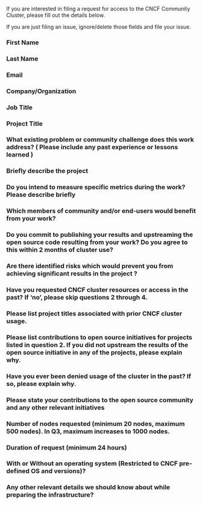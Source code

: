 If you are interested in filing a request for access to the CNCF Community Cluster, please fill out the details below.

If you are just filing an issue, ignore/delete those fields and file your issue.

### First Name

### Last Name
 
### Email
 
### Company/Organization
 
### Job Title
 
### Project Title
 
### What existing problem or community challenge does this work address? ( Please include any past experience or lessons learned )
 
### Briefly describe the project
 
### Do you intend to measure specific metrics during the work? Please describe briefly
 
### Which members of community and/or end-users would benefit from your work?
 
### Do you commit to publishing your results and upstreaming the open source code resulting from your work? Do you agree to this within 2 months of cluster use?
 
### Are there identified risks which would prevent you from achieving significant results in the project ?
 
### Have you requested CNCF cluster resources or access in the past? If ‘no’, please skip questions 2 through 4.
 
### Please list project titles associated with prior CNCF cluster usage.
 
### Please list contributions to open source initiatives for projects listed in question 2. If you did not upstream the results of the open source initiative in any of the projects, please explain why.
 
### Have you ever been denied usage of the cluster in the past? If so, please explain why.
 
### Please state your contributions to the open source community and any other relevant initiatives
 
### Number of nodes requested (minimum 20 nodes, maximum 500 nodes). In Q3, maximum increases to 1000 nodes.
 
### Duration of request (minimum 24 hours)
 
### With or Without an operating system (Restricted to CNCF pre-defined OS and versions)?

### Any other relevant details we should know about while preparing the infrastructure?
